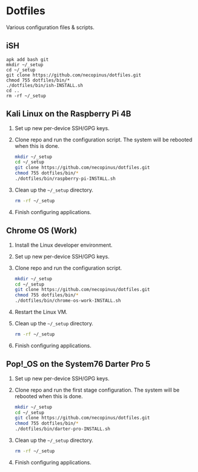 # Dotfiles

Various configuration files & scripts.

## iSH

```shell
apk add bash git
mkdir ~/_setup
cd ~/_setup
git clone https://github.com/necopinus/dotfiles.git
chmod 755 dotfiles/bin/*
./dotfiles/bin/ish-INSTALL.sh
cd ..
rm -rf ~/_setup
```

## Kali Linux on the Raspberry Pi 4B

1. Set up new per-device SSH/GPG keys.

2. Clone repo and run the configuration script. The system will be
   rebooted when this is done.

	```bash
	mkdir ~/_setup
	cd ~/_setup
	git clone https://github.com/necopinus/dotfiles.git
	chmod 755 dotfiles/bin/*
	./dotfiles/bin/raspberry-pi-INSTALL.sh
	```

3. Clean up the `~/_setup` directory.

	```bash
	rm -rf ~/_setup
	```

4. Finish configuring applications.

## Chrome OS (Work)

1. Install the Linux developer environment.

2. Set up new per-device SSH/GPG keys.

3. Clone repo and run the configuration script.

	```bash
	mkdir ~/_setup
	cd ~/_setup
	git clone https://github.com/necopinus/dotfiles.git
	chmod 755 dotfiles/bin/*
	./dotfiles/bin/chrome-os-work-INSTALL.sh
	```

4. Restart the Linux VM.

5. Clean up the `~/_setup` directory.

	```bash
	rm -rf ~/_setup
	```

6. Finish configuring applications.

## Pop!_OS on the System76 Darter Pro 5

1. Set up new per-device SSH/GPG keys.

2. Clone repo and run the first stage configuration. The system will be
   rebooted when this is done.

	```bash
	mkdir ~/_setup
	cd ~/_setup
	git clone https://github.com/necopinus/dotfiles.git
	chmod 755 dotfiles/bin/*
	./dotfiles/bin/darter-pro-INSTALL.sh
	```

3. Clean up the `~/_setup` directory.

	```bash
	rm -rf ~/_setup
	```

4. Finish configuring applications.
